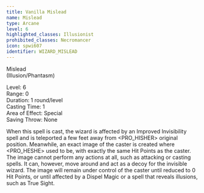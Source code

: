 ```yaml
---
title: Vanilla Mislead
name: Mislead
type: Arcane
level: 6
highlighted_classes: Illusionist
prohibited_classes: Necromancer
icon: spwi607
identifier: WIZARD_MISLEAD
---
```

Mislead  
(Illusion/Phantasm)  
  
Level: 6  
Range: 0  
Duration: 1 round/level  
Casting Time: 1  
Area of Effect: Special  
Saving Throw: None  
  
When this spell is cast, the wizard is affected by an Improved Invisibility spell and is teleported a few feet away from &lt;PRO_HISHER&gt; original position. Meanwhile, an exact image of the caster is created where &lt;PRO_HESHE&gt; used to be, with exactly the same Hit Points as the caster. The image cannot perform any actions at all, such as attacking or casting spells. It can, however, move around and act as a decoy for the invisible wizard. The image will remain under control of the caster until reduced to 0 Hit Points, or until affected by a Dispel Magic or a spell that reveals illusions, such as True Sight.  
